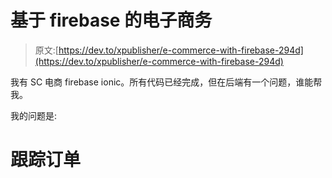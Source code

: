 # 基于 firebase 的电子商务

> 原文:[https://dev.to/xpublisher/e-commerce-with-firebase-294d](https://dev.to/xpublisher/e-commerce-with-firebase-294d)

我有 SC 电商 firebase ionic。所有代码已经完成，但在后端有一个问题，谁能帮我。

我的问题是:

# [](#tracking-order)跟踪订单